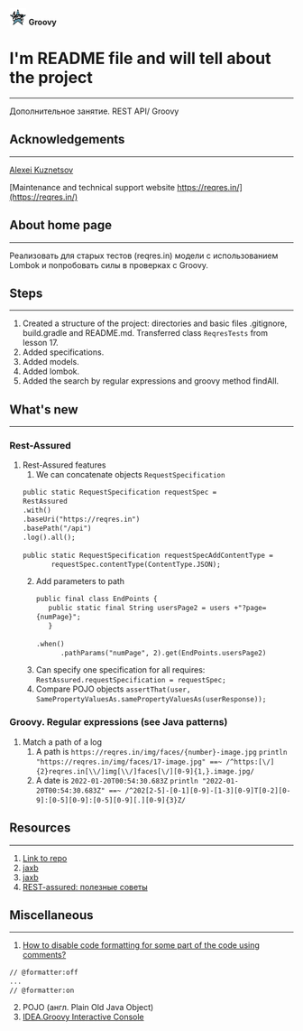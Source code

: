 <img src="readme-images/Groovy-logo.png" height="30" width="30"> <b>Groovy</b>

# I'm README file and will tell about the project
___
Дополнительное занятие. REST API/ Groovy


## Acknowledgements
___
[Alexei Kuznetsov](https://github.com/kadehar)

[Maintenance and technical support website https://reqres.in/](https://reqres.in/)


## About home page
___
Реализовать для старых тестов (reqres.in) модели с использованием 
Lombok и попробовать силы в проверках с Groovy.


## Steps
___
1. Created a structure of the project: 
directories and basic files .gitignore, build.gradle and README.md. 
Transferred class `ReqresTests` from lesson 17.  
2. Added specifications.
3. Added models.
4. Added lombok.
5. Added the search by regular expressions and groovy method findAll.


## What's new
___
### Rest-Assured
1. Rest-Assured features
   1. We can concatenate objects `RequestSpecification`
     ```
    public static RequestSpecification requestSpec =
    RestAssured
    .with()
    .baseUri("https://reqres.in")
    .basePath("/api")
    .log().all();
   
    public static RequestSpecification requestSpecAddContentType =
            requestSpec.contentType(ContentType.JSON);
     ```
   2. Add parameters to path
      ```
      public final class EndPoints {
         public static final String usersPage2 = users +"?page={numPage}";
         }
      
      .when()
            .pathParams("numPage", 2).get(EndPoints.usersPage2)
      ```
   3. Can specify one specification for all requires:
      `RestAssured.requestSpecification = requestSpec;`
   4. Compare POJO objects
      `assertThat(user, SamePropertyValuesAs.samePropertyValuesAs(userResponse));`


### Groovy. Regular expressions (see Java patterns)
1. Match a path of a log
   1. A path is `https://reqres.in/img/faces/{number}-image.jpg`
   `println "https://reqres.in/img/faces/17-image.jpg" ==~ /^https:[\/]{2}reqres.in[\\/]img[\\/]faces[\/][0-9]{1,}.image.jpg/`
   2. A date is `2022-01-20T00:54:30.683Z`
   `println "2022-01-20T00:54:30.683Z" ==~ /^202[2-5]-[0-1][0-9]-[1-3][0-9]T[0-2][0-9]:[0-5][0-9]:[0-5][0-9][.][0-9]{3}Z/`


## Resources
___
1. [Link to repo](https://github.com/kadehar/qa_guru_lesson_18)
2. [jaxb](https://www.baeldung.com/jaxb)
3. [jaxb](https://github.com/javaee/jaxb-v2)
4. [REST-assured: полезные советы](https://habr.com/ru/post/421005/)


## Miscellaneous
___
1. [How to disable code formatting for some part of the code using comments?](https://stackoverflow.com/questions/3375307/how-to-disable-code-formatting-for-some-part-of-the-code-using-comments)
```
// @formatter:off
...
// @formatter:on
```
2. POJO (англ. Plain Old Java Object)
3. [IDEA.Groovy Interactive Console](https://www.jetbrains.com/help/idea/launching-groovy-interaction-console.html)






